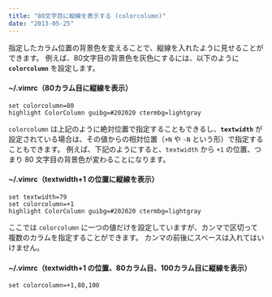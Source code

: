 ```yaml
---
title: "80文字目に縦線を表示する (colorcolumn)"
date: "2013-05-25"
---
```


指定したカラム位置の背景色を変えることで、縦線を入れたように見せることができます。
例えば、80文字目の背景色を灰色にするには、以下のように **`colorcolumn`** を設定します。

#### ~/.vimrc（80カラム目に縦線を表示）

~~~ vim
set colorcolumn=80
highlight ColorColumn guibg=#202020 ctermbg=lightgray
~~~

`colorcolumn` は上記のように絶対位置で指定することもできるし、**`textwidth`** が設定されている場合は、その値からの相対位置（`+N` や `-N` という形）で指定することもできます。
例えば、下記のようにすると、`textwidth` から `+1` の位置、つまり 80 文字目の背景色が変わることになります。

#### ~/.vimrc（textwidth+1 の位置に縦線を表示）

~~~ vim
set textwidth=79
set colorcolumn=+1
highlight ColorColumn guibg=#202020 ctermbg=lightgray
~~~

ここでは `colorcolumn` に一つの値だけを設定していますが、カンマで区切って複数のカラムを指定することができます。
カンマの前後にスペースは入れてはいけません。

#### ~/.vimrc（textwidth+1 の位置、80カラム目、100カラム目に縦線を表示）

~~~ vim
set colorcolumn=+1,80,100
~~~

